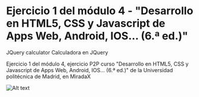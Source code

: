 # Ejercicio 1 del módulo 4 - "Desarrollo en HTML5, CSS y Javascript de Apps Web, Android, IOS... (6.ª ed.)"

JQuery calculator
Calculadora en JQuery

Ejercicio 1 del módulo 4, ejercicio P2P curso "Desarrollo en HTML5, CSS y Javascript de Apps Web, Android, IOS... (6.ª ed.)" de la Universidad politécnica de Madrid, en MiradaX 

![Alt text](https://cloud.githubusercontent.com/assets/14861253/20032975/fac90b82-a395-11e6-85a8-9d911b1b1e78.png)
